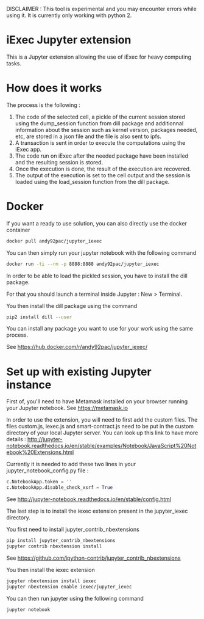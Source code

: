 DISCLAIMER : This tool is experimental and you may encounter errors while using it. It is currently only working with python 2.

# iExec Jupyter extension

This is a Jupyter extension allowing the use of iExec for heavy computing tasks.

# How does it works 

The process is the following :

1. The code of the selected cell, a pickle of the current session stored using the dump_session function from dill package and additionnal information about the session such as kernel version, packages needed, etc, are stored in a json file and the file is also sent to ipfs.
2. A transaction is sent in order to execute the computations using the iExec app.
3. The code run on iExec after the needed package have been installed and the resulting session is stored.
4. Once the execution is done, the result of the execution are recovered.
5. The output of the execution is set to the cell output and the session is loaded using the load_session function from the dill package.

# Docker

If you want a ready to use solution, you can also directly use the docker container 

```bash
docker pull andy92pac/jupyter_iexec
```

You can then simply run your jupyter notebook with the following command

```bash
docker run -ti --rm -p 8888:8888 andy92pac/jupyter_iexec
```

In order to be able to load the pickled session, you have to install the dill package. 

For that you should launch a terminal inside Jupyter : New > Terminal.

You then install the dill package using the command

```bash
pip2 install dill --user
```

You can install any package you want to use for your work using the same process.

See https://hub.docker.com/r/andy92pac/jupyter_iexec/

# Set up with existing Jupyter instance

First of, you'll need to have Metamask installed on your browser running your Jupyter notebook.
See https://metamask.io

In order to use the extension, you will need to first add the custom files.
The files custom.js, iexec.js and smart-contract.js need to be put in the custom directory of your local Jupyter server.
You can look up this link to have more details : http://jupyter-notebook.readthedocs.io/en/stable/examples/Notebook/JavaScript%20Notebook%20Extensions.html

Currently it is needed to add these two lines in your jupyter_notebook_config.py file :
```python
c.NotebookApp.token = ''
c.NotebookApp.disable_check_xsrf = True
```
See http://jupyter-notebook.readthedocs.io/en/stable/config.html

The last step is to install the iexec extension present in the jupyter_iexec directory.

You first need to install jupyter_contrib_nbextensions
```bash
pip install jupyter_contrib_nbextensions
jupyter contrib nbextension install
```
See https://github.com/ipython-contrib/jupyter_contrib_nbextensions

You then install the iexec extension
```bash
jupyter nbextension install iexec
jupyter nbextension enable iexec/jupyter_iexec
```

You can then run jupyter using the following command
```bash
jupyter notebook
```